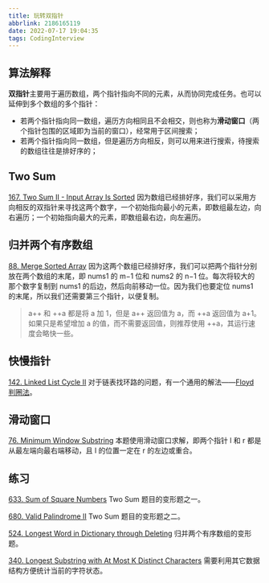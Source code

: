 ```yaml
---
title: 玩转双指针
abbrlink: 2186165119
date: 2022-07-17 19:04:35
tags: CodingInterview
---
```

## 算法解释
**双指针**主要用于遍历数组，两个指针指向不同的元素，从而协同完成任务。也可以延伸到多个数组的多个指针：
- 若两个指针指向同一数组，遍历方向相同且不会相交，则也称为**滑动窗口**（两个指针包围的区域即为当前的窗口），经常用于区间搜索；
- 若两个指针指向同一数组，但是遍历方向相反，则可以用来进行搜索，待搜索的数组往往是排好序的；

## Two Sum
[167. Two Sum II - Input Array Is Sorted](https://leetcode.com/problems/two-sum-ii-input-array-is-sorted/)
因为数组已经排好序，我们可以采用方向相反的双指针来寻找这两个数字，一个初始指向最小的元素，即数组最左边，向右遍历；一个初始指向最大的元素，即数组最右边，向左遍历。

## 归并两个有序数组
[88. Merge Sorted Array](https://leetcode.com/problems/merge-sorted-array/)
因为这两个数组已经排好序，我们可以把两个指针分别放在两个数组的末尾，即 nums1 的 m−1 位和 nums2 的 n−1 位。每次将较大的那个数字复制到 nums1 的后边，然后向前移动一位。因为我们也要定位 nums1 的末尾，所以我们还需要第三个指针，以便复制。
> a++ 和 ++a 都是将 a 加 1，但是 a++ 返回值为 a，而 ++a 返回值为 a+1。如果只是希望增加 a 的值，而不需要返回值，则推荐使用 ++a，其运行速度会略快一些。
<!--more-->
## 快慢指针
[142. Linked List Cycle II](https://leetcode.com/problems/linked-list-cycle-ii/)
对于链表找环路的问题，有一个通用的解法——[Floyd 判圈法](https://en.wikipedia.org/wiki/Cycle_detection)。

## 滑动窗口
[76. Minimum Window Substring](https://leetcode.com/problems/minimum-window-substring/)
本题使用滑动窗口求解，即两个指针 l 和 r 都是从最左端向最右端移动，且 l 的位置一定在 r 的左边或重合。

## 练习
[633. Sum of Square Numbers](https://leetcode.com/problems/sum-of-square-numbers/)
Two Sum 题目的变形题之一。

[680. Valid Palindrome II](https://leetcode.com/problems/valid-palindrome-ii/)
Two Sum 题目的变形题之二。

[524. Longest Word in Dictionary through Deleting](https://leetcode.com/problems/longest-word-in-dictionary-through-deleting/)
归并两个有序数组的变形题。

[340. Longest Substring with At Most K Distinct Characters](https://leetcode.com/problems/longest-substring-with-at-most-k-distinct-characters/)
需要利用其它数据结构方便统计当前的字符状态。
